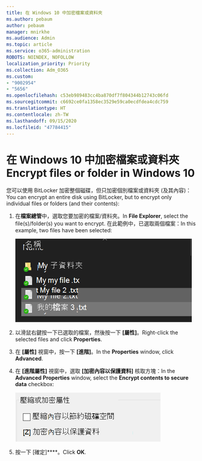 ```yaml
---
title: 在 Windows 10 中加密檔案或資料夾
ms.author: pebaum
author: pebaum
manager: mnirkhe
ms.audience: Admin
ms.topic: article
ms.service: o365-administration
ROBOTS: NOINDEX, NOFOLLOW
localization_priority: Priority
ms.collection: Adm_O365
ms.custom:
- "9002954"
- "5656"
ms.openlocfilehash: c53eb989483cc4ba870df7f804344b12743c06fd
ms.sourcegitcommit: c6692ce0fa1358ec3529e59ca0ecdfdea4cdc759
ms.translationtype: HT
ms.contentlocale: zh-TW
ms.lasthandoff: 09/15/2020
ms.locfileid: "47784415"
---
```

# <a name="encrypt-files-or-folder-in-windows-10"></a><span data-ttu-id="9f059-102">在 Windows 10 中加密檔案或資料夾</span><span class="sxs-lookup"><span data-stu-id="9f059-102">Encrypt files or folder in Windows 10</span></span>

<span data-ttu-id="9f059-103">您可以使用 BitLocker 加密整個磁碟，但只加密個別檔案或資料夾 (及其內容)：</span><span class="sxs-lookup"><span data-stu-id="9f059-103">You can encrypt an entire disk using BitLocker, but to encrypt only individual files or folders (and their contents):</span></span>

1. <span data-ttu-id="9f059-104">在**檔案總管**中，選取您要加密的檔案/資料夾。</span><span class="sxs-lookup"><span data-stu-id="9f059-104">In **File Explorer**, select the file(s)/folder(s) you want to encrypt.</span></span> <span data-ttu-id="9f059-105">在此範例中，已選取兩個檔案：</span><span class="sxs-lookup"><span data-stu-id="9f059-105">In this example, two files have been selected:</span></span>

    ![選取要加密的檔案或資料夾](media/select-for-encrypting.png)

2. <span data-ttu-id="9f059-107">以滑鼠右鍵按一下已選取的檔案，然後按一下 **[屬性]**。</span><span class="sxs-lookup"><span data-stu-id="9f059-107">Right-click the selected files and click **Properties**.</span></span>

3. <span data-ttu-id="9f059-108">在 **[屬性]** 視窗中，按一下 **[進階]**。</span><span class="sxs-lookup"><span data-stu-id="9f059-108">In the **Properties** window, click **Advanced**.</span></span>

4. <span data-ttu-id="9f059-109">在 **[進階屬性]** 視窗中，選取 **[加密內容以保護資料]** 核取方塊：</span><span class="sxs-lookup"><span data-stu-id="9f059-109">In the **Advanced Properties** window, select the **Encrypt contents to secure data** checkbox:</span></span>

    ![加密內容](media/encrypt-contents.png)

5. <span data-ttu-id="9f059-111">按一下 [確定]\*\*\*\*。</span><span class="sxs-lookup"><span data-stu-id="9f059-111">Click **OK**.</span></span>
